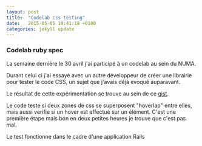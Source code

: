 ```yaml
---
layout: post
title:  "Codelab css testing"
date:   2015-05-05 19:41:18 +0100
categories: jekyll update
---
```


### Codelab ruby spec

<div class="panel-body">
<p>La semaine dernière le 30 avril j'ai participé à un codelab au sein du NUMA.</p>
<p>Durant celui ci j'ai essayé avec un autre développeur de créer une librairie pour tester le code CSS, un sujet que j'avais déjà evoqué auparavant.</p>
<p>Le résultat de cette expérimentation se trouve au sein de ce <a href="https://gist.github.com/simonc/dd5c4bcb637e50fceb71">gist</a>.</p>
<p>Le code teste si deux zones de css se superposent "hoverlap" entre elles, mais aussi verifie si un hover est effectué sur un élément. C'est une première étape mais bon en deux petites heures je trouve que c'est pas mal.</p>
<p>Le test fonctionne dans le cadre d'une application Rails</p>
</div>

